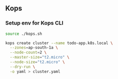 ## Kops

### Setup env for Kops CLI

```bash
source ./kops.sh
```

```bash
kops create cluster --name todo-app.k8s.local \
  --zones=ap-south-1a \
  --node-count=2 \
  --master-size="t2.micro" \
  --node-size="t2.micro" \
  --dry-run \
  -o yaml > cluster.yaml
```
